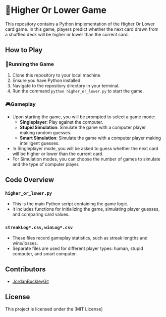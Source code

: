 # 🎲Higher Or Lower Game

This repository contains a Python implementation of the Higher Or Lower card game. In this game, players predict whether the next card drawn from a shuffled deck will be higher or lower than the current card.

## How to Play

### 🏃Running the Game
1. Clone this repository to your local machine.
2. Ensure you have Python installed.
3. Navigate to the repository directory in your terminal.
4. Run the command `python higher_or_lower.py` to start the game.

### 🎮Gameplay
- Upon starting the game, you will be prompted to select a game mode:
  - **Singleplayer**: Play against the computer.
  - **Stupid Simulation**: Simulate the game with a computer player making random guesses.
  - **Smart Simulation**: Simulate the game with a computer player making intelligent guesses.
- In Singleplayer mode, you will be asked to guess whether the next card will be higher or lower than the current card.
- For Simulation modes, you can choose the number of games to simulate and the type of computer player.

## Code Overview

### `higher_or_lower.py`
- This is the main Python script containing the game logic.
- It includes functions for initializing the game, simulating player guesses, and comparing card values.

### `streakLog*.csv`, `winLog*.csv`
- These files record gameplay statistics, such as streak lengths and wins/losses.
- Separate files are used for different player types: human, stupid computer, and smart computer.

## Contributors
- [JordanBuckleyGit](https://github.com/JordanBuckleyGit)

## License
This project is licensed under the [MIT License]
